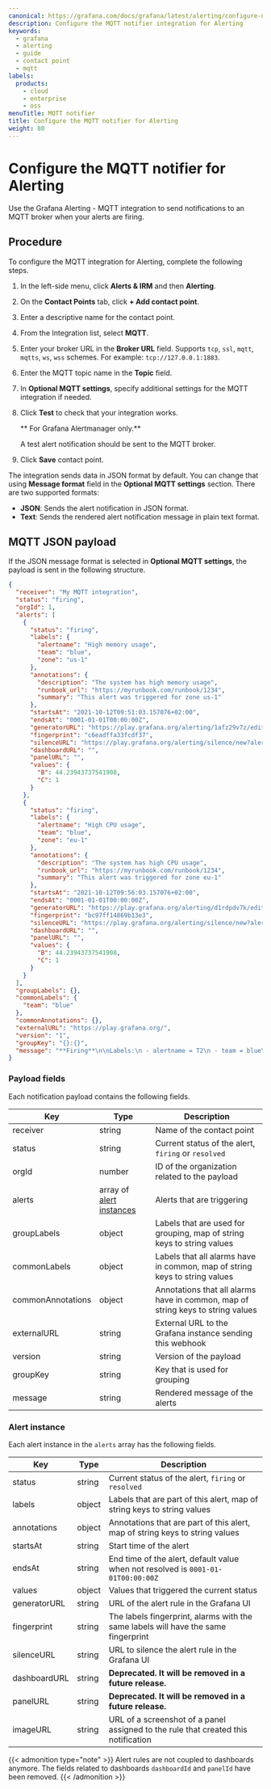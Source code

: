 ```yaml
---
canonical: https://grafana.com/docs/grafana/latest/alerting/configure-notifications/manage-contact-points/integrations/configure-mqtt/
description: Configure the MQTT notifier integration for Alerting
keywords:
  - grafana
  - alerting
  - guide
  - contact point
  - mqtt
labels:
  products:
    - cloud
    - enterprise
    - oss
menuTitle: MQTT notifier
title: Configure the MQTT notifier for Alerting
weight: 80
---
```


# Configure the MQTT notifier for Alerting

Use the Grafana Alerting - MQTT integration to send notifications to an MQTT broker when your alerts are firing.

## Procedure

To configure the MQTT integration for Alerting, complete the following steps.

1. In the left-side menu, click **Alerts & IRM** and then **Alerting**.
1. On the **Contact Points** tab, click **+ Add contact point**.
1. Enter a descriptive name for the contact point.
1. From the Integration list, select **MQTT**.
1. Enter your broker URL in the **Broker URL** field. Supports `tcp`, `ssl`, `mqtt`, `mqtts`, `ws`, `wss` schemes. For example: `tcp://127.0.0.1:1883`.
1. Enter the MQTT topic name in the **Topic** field.
1. In **Optional MQTT settings**, specify additional settings for the MQTT integration if needed.
1. Click **Test** to check that your integration works.

   ** For Grafana Alertmanager only.**

   A test alert notification should be sent to the MQTT broker.
1. Click **Save** contact point.

The integration sends data in JSON format by default. You can change that using **Message format** field in the **Optional MQTT settings** section. There are two supported formats:

- **JSON**: Sends the alert notification in JSON format.
- **Text**: Sends the rendered alert notification message in plain text format.

## MQTT JSON payload

If the JSON message format is selected in **Optional MQTT settings**, the payload is sent in the following structure.

```json
{
  "receiver": "My MQTT integration",
  "status": "firing",
  "orgId": 1,
  "alerts": [
    {
      "status": "firing",
      "labels": {
        "alertname": "High memory usage",
        "team": "blue",
        "zone": "us-1"
      },
      "annotations": {
        "description": "The system has high memory usage",
        "runbook_url": "https://myrunbook.com/runbook/1234",
        "summary": "This alert was triggered for zone us-1"
      },
      "startsAt": "2021-10-12T09:51:03.157076+02:00",
      "endsAt": "0001-01-01T00:00:00Z",
      "generatorURL": "https://play.grafana.org/alerting/1afz29v7z/edit",
      "fingerprint": "c6eadffa33fcdf37",
      "silenceURL": "https://play.grafana.org/alerting/silence/new?alertmanager=grafana&matchers=alertname%3DT2%2Cteam%3Dblue%2Czone%3Dus-1",
      "dashboardURL": "",
      "panelURL": "",
      "values": {
        "B": 44.23943737541908,
        "C": 1
      }
    },
    {
      "status": "firing",
      "labels": {
        "alertname": "High CPU usage",
        "team": "blue",
        "zone": "eu-1"
      },
      "annotations": {
        "description": "The system has high CPU usage",
        "runbook_url": "https://myrunbook.com/runbook/1234",
        "summary": "This alert was triggered for zone eu-1"
      },
      "startsAt": "2021-10-12T09:56:03.157076+02:00",
      "endsAt": "0001-01-01T00:00:00Z",
      "generatorURL": "https://play.grafana.org/alerting/d1rdpdv7k/edit",
      "fingerprint": "bc97ff14869b13e3",
      "silenceURL": "https://play.grafana.org/alerting/silence/new?alertmanager=grafana&matchers=alertname%3DT1%2Cteam%3Dblue%2Czone%3Deu-1",
      "dashboardURL": "",
      "panelURL": "",
      "values": {
        "B": 44.23943737541908,
        "C": 1
      }
    }
  ],
  "groupLabels": {},
  "commonLabels": {
    "team": "blue"
  },
  "commonAnnotations": {},
  "externalURL": "https://play.grafana.org/",
  "version": "1",
  "groupKey": "{}:{}",
  "message": "**Firing**\n\nLabels:\n - alertname = T2\n - team = blue\n - zone = us-1\nAnnotations:\n - description = This is the alert rule checking the second system\n - runbook_url = https://myrunbook.com\n - summary = This is my summary\nSource: https://play.grafana.org/alerting/1afz29v7z/edit\nSilence: https://play.grafana.org/alerting/silence/new?alertmanager=grafana&matchers=alertname%3DT2%2Cteam%3Dblue%2Czone%3Dus-1\n\nLabels:\n - alertname = T1\n - team = blue\n - zone = eu-1\nAnnotations:\nSource: https://play.grafana.org/alerting/d1rdpdv7k/edit\nSilence: https://play.grafana.org/alerting/silence/new?alertmanager=grafana&matchers=alertname%3DT1%2Cteam%3Dblue%2Czone%3Deu-1\n"
}
```

### Payload fields

Each notification payload contains the following fields.

| Key               | Type                                        | Description                                                                     |
| ----------------- | ------------------------------------------- | ------------------------------------------------------------------------------- |
| receiver          | string                                      | Name of the contact point                                                       |
| status            | string                                      | Current status of the alert, `firing` or `resolved`                             |
| orgId             | number                                      | ID of the organization related to the payload                                   |
| alerts            | array of [alert instances](#alert-instance) | Alerts that are triggering                                                      |
| groupLabels       | object                                      | Labels that are used for grouping, map of string keys to string values          |
| commonLabels      | object                                      | Labels that all alarms have in common, map of string keys to string values      |
| commonAnnotations | object                                      | Annotations that all alarms have in common, map of string keys to string values |
| externalURL       | string                                      | External URL to the Grafana instance sending this webhook                       |
| version           | string                                      | Version of the payload                                                          |
| groupKey          | string                                      | Key that is used for grouping                                                   |
| message           | string                                      | Rendered message of the alerts                                                  |

### Alert instance

Each alert instance in the `alerts` array has the following fields.

| Key          | Type   | Description                                                                        |
| ------------ | ------ | ---------------------------------------------------------------------------------- |
| status       | string | Current status of the alert, `firing` or `resolved`                                |
| labels       | object | Labels that are part of this alert, map of string keys to string values            |
| annotations  | object | Annotations that are part of this alert, map of string keys to string values       |
| startsAt     | string | Start time of the alert                                                            |
| endsAt       | string | End time of the alert, default value when not resolved is `0001-01-01T00:00:00Z`   |
| values       | object | Values that triggered the current status                                           |
| generatorURL | string | URL of the alert rule in the Grafana UI                                            |
| fingerprint  | string | The labels fingerprint, alarms with the same labels will have the same fingerprint |
| silenceURL   | string | URL to silence the alert rule in the Grafana UI                                    |
| dashboardURL | string | **Deprecated. It will be removed in a future release.**                            |
| panelURL     | string | **Deprecated. It will be removed in a future release.**                            |
| imageURL     | string | URL of a screenshot of a panel assigned to the rule that created this notification |

{{< admonition type="note" >}}
Alert rules are not coupled to dashboards anymore. The fields related to dashboards `dashboardId` and `panelId` have been removed.
{{< /admonition >}}
